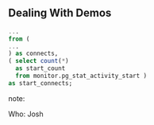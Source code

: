 ## Dealing With Demos

```sql
...
from (
...
) as connects,
( select count(*) 
  as start_count 
  from monitor.pg_stat_activity_start ) 
as start_connects;
```

note:

Who: Josh
